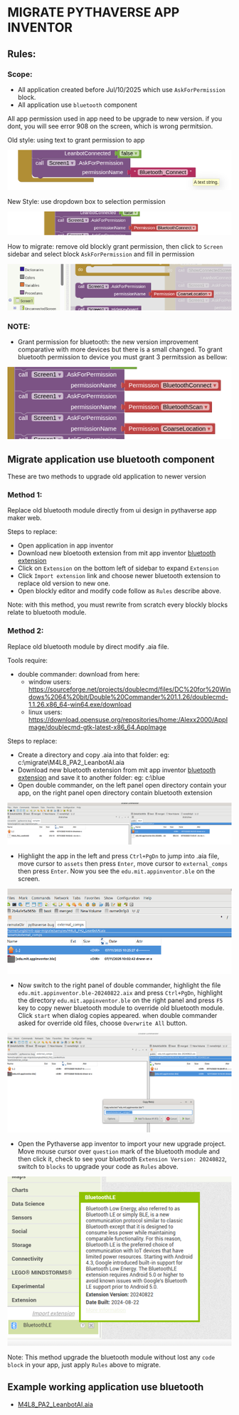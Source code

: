 # MIGRATE PYTHAVERSE APP INVENTOR 
## Rules:
### Scope: 
* All application created before Jul/10/2025 which use `AskForPermission` block.
* All application use `bluetooth` component

All app permission used in app need to be upgrade to new version. if you dont, you will see error 908 on the screen, which is wrong permitsion.

Old style: using text to grant permission to app

![perm.png](images/perm.png)

New Style: use dropdown box to selection permission

![perm-new.png](images/perm-new.png)

How to migrate: remove old blockly grant permission, then click to `Screen` sidebar and select block `AskForPermission` and fill in permission 

![grant-new.png](images/grant-new.png)


### NOTE: 
* Grant permission for bluetooth: the new version improvement comparative with more devices but there is a small changed.
To grant bluetooth permission to device you must grant 3 permitssion as bellow:

![perm-blue.png](images/perm-blue.png)


## Migrate application use bluetooth component
These are two methods to upgrade old application to newer version
### Method 1: 

Replace old bluetooth module directly from ui design in pythaverse app maker web.

Steps to replace:
* Open application in app inventor
* Download new bloetooth extension from mit app inventor [bluetooth extension](https://iot.appinventor.mit.edu/assets/resources/edu.mit.appinventor.ble-20240822.aix)
* Click on `Extension` on the bottom left of sidebar to expand `Extension`
* Click `Import extension` link and choose newer bluetooth extension to replace old version to new one.
* Open blockly editor and modify code follow as `Rules` describe above. 

Note: with this method, you must rewrite from scratch every blockly blocks relate to bluetooth module. 

### Method 2:

Replace old bluetooth module by direct modify .aia file.

Tools require:
* double commander: download from here:
  * window users: https://sourceforge.net/projects/doublecmd/files/DC%20for%20Windows%2064%20bit/Double%20Commander%201.1.26/doublecmd-1.1.26.x86_64-win64.exe/download
  * linux users: https://download.opensuse.org/repositories/home:/Alexx2000/AppImage/doublecmd-gtk-latest-x86_64.AppImage

Steps to replace:
* Create a directory and copy .aia into that folder: eg: c:\migrate\M4L8_PA2_LeanbotAI.aia
* Download new bluetooth extension from mit app inventor [bluetooth extension](https://iot.appinventor.mit.edu/assets/resources/edu.mit.appinventor.ble-20240822.aix) and save it to another folder: eg: c:\blue
* Open double commander, on the left panel open directory contain your app, on the right panel open directory contain bluetooth extension

![mig1.png](images/mig1.png)

* Highlight the app in the left and press `Ctrl+PgDn` to jump into .aia file, move cursor to `assets` then press `Enter`,
move cursor to `external_comps` then press `Enter`. Now you see the `edu.mit.appinventor.ble` on the screen.

![mig2.png](images/mig2.png)

* Now switch to the right panel of double commander, highlight the file `edu.mit.appinventor.ble-20240822.aix` and press `Ctrl+PgDn`, highlight the directory `edu.mit.appinventor.ble` on the right panel and press `F5` key to copy newer bluetooth module to override old bluetooth module. Click `start` when dialog copies appeared. when double commander asked for override old files, choose `Overwrite All` button. 

![mig3.png](images/mig3.png)

* Open the Pythaverse app inventor to import your new upgrade project. Move mouse cursor over `question` mark of the bluetooth module and then click it, check to see your bluetooth `Extension Version: 20240822`, switch to `blocks` to upgrade your code as `Rules` above.

![mig4.png](images/mig4.png)

Note: This method upgrade the bluetooth module without lost any `code block` in your app, just apply `Rules` above to migrate.

## Example working application use bluetooth 
* [M4L8_PA2_LeanbotAI.aia](samples/M4L8_PA2_LeanbotAI.aia)
